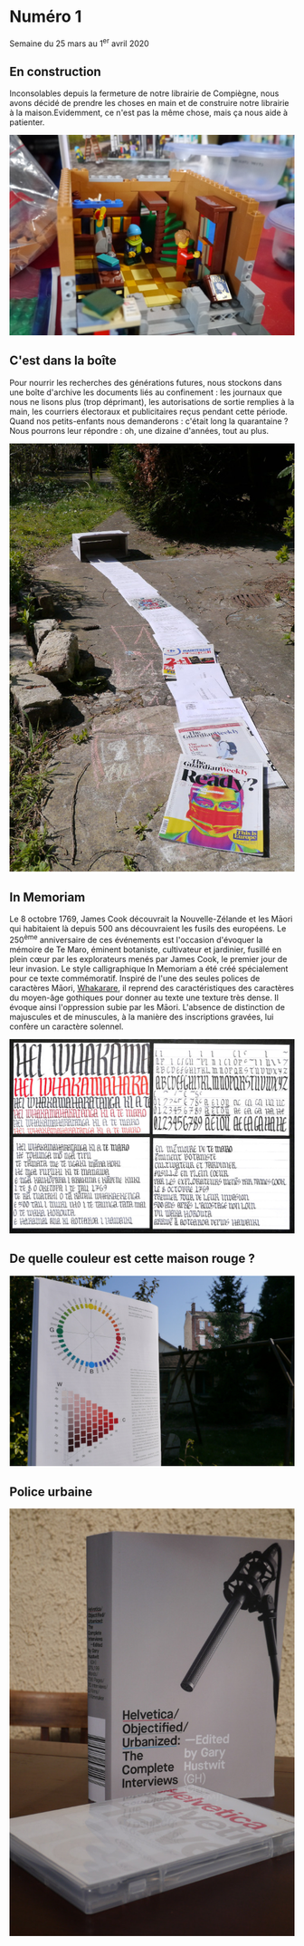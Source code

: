 # Numéro 1

Semaine du 25 mars au 1<sup>er</sup> avril 2020

## En construction

Inconsolables depuis la fermeture de notre librairie de Compiègne, nous avons décidé de prendre les choses en main et de construire notre librairie à la maison.Evidemment, ce n'est pas la même chose, mais ça nous aide à patienter.

![En construction](images/en-construction.jpg)

## C'est dans la boîte

Pour nourrir les recherches des générations futures, nous stockons dans une boîte d'archive les documents liés au confinement : les journaux que nous ne lisons plus (trop déprimant), les autorisations de sortie remplies à la main, les courriers électoraux et publicitaires reçus pendant cette période. Quand nos petits-enfants nous demanderons : c'était long la quarantaine ? Nous pourrons leur répondre : oh, une dizaine d'années, tout au plus.

![C'est dans la boîte](images/c-est-dans-la-boite.jpg)

## In Memoriam

Le 8 octobre 1769, James Cook découvrait la Nouvelle-Zélande et les Māori qui habitaient là depuis 500 ans découvraient les fusils des européens. Le 250<sup>ème</sup> anniversaire de ces événements est l'occasion d'évoquer la mémoire de Te Maro, éminent botaniste, cultivateur et jardinier, fusillé en plein cœur par les explorateurs menés par James Cook, le premier jour de leur invasion. Le style calligraphique In Memoriam a été créé spécialement pour ce texte commémoratif. Inspiré de l'une des seules polices de caractères Māori, [Whakarare](https://www.johnsonwitehira.studio/whakarare), il reprend des caractéristiques des caractères du moyen-âge gothiques pour donner au texte une texture très dense. Il évoque ainsi l'oppression subie par les Māori. L'absence de distinction de majuscules et de minuscules, à la manière des inscriptions gravées, lui confère un caractère solennel.

![In Memoriam](images/in-memoriam.jpg)

## De quelle couleur est cette maison rouge ?

![De quelle couleur est cette maison rouge ?](images/ncs.jpg)

## Police urbaine

![Helvetica/Objectified/Urbanized](images/police-urbaine.jpg)

